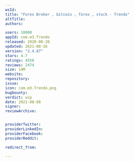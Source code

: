 ```yaml
---
wsId: 
title: "Forex Broker , bitcoin , forex , stock - Trendo"
altTitle: 
authors:

users: 10000
appId: com.m3.Trendo
released: 2020-08-20
updated: 2021-08-16
version: "2.4.87"
stars: 4.7
ratings: 4558
reviews: 2474
size: 14M
website: 
repository: 
issue: 
icon: com.m3.Trendo.png
bugbounty: 
verdict: wip
date: 2021-08-08
signer: 
reviewArchive:


providerTwitter: 
providerLinkedIn: 
providerFacebook: 
providerReddit: 

redirect_from:

---
```



